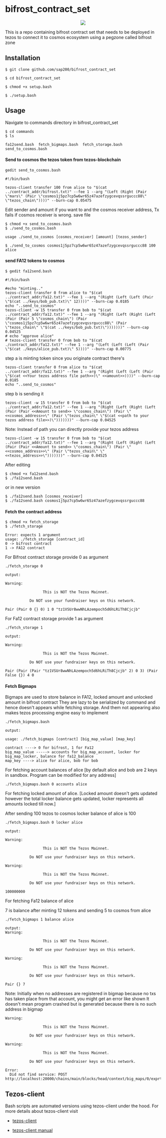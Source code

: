 # bifrost_contract_set

<p align="center">
  <img src="./bifrost_contract.png" />
</p>

This is a repo containing bifrost contract set that needs to be deployed in tezos to connect it to cosmos ecosystem using a pegzone called bifrost zone

## Installation

```
$ git clone github.com/sap200/bifrost_contract_set

$ cd bifrost_contract_set

$ chmod +x setup.bash

$ ./setup.bash
```

## Usage

Navigate to commands directory in bifrost_contract_set

```
$ cd commands
$ ls

fa12send.bash  fetch_bigmaps.bash  fetch_storage.bash  send_to_cosmos.bash
```
#### Send to cosmos the tezos token from tezos-blockchain

```
gedit send_to_cosmos.bash

#!/bin/bash

tezos-client transfer 100 from alice to "$(cat ../contract_addr/bifrost.txt)" --fee 1 --arg "(Left (Right (Pair \"mars\" (Pair \"cosmos1j5pz7cp5w6wr65z47azefzygcevqssrguccc88\" \"tezos_chain\"))))" --burn-cap 0.05475
```

Edit sender and amount if you want to and the cosmos receiver address, Tx fails if cosmos receiver is wrong.
save file

```
$ chmod +x send_to_cosmos.bash
$ ./send_to_cosmos.bash

usage ./send_to_cosmos [cosmos_receiver] [amount] [tezos_sender]

$ ./send_to_cosmos cosmos1j5pz7cp5w6wr65z47azefzygcevqssrguccc88 100 alice

```

#### send FA12 tokens to cosmos

```
$ gedit fa12send.bash

#!/bin/bash

#echo "minting.."
tezos-client transfer 0 from alice to "$(cat ../contract_addr/fa12.txt)" --fee 1 --arg "(Right (Left (Left (Pair \"$(cat ../keys/bob_pub.txt)\" 12))))" --burn-cap 0.0185
echo "..send_to_cosmos"
tezos-client -w 15 transfer 0 from bob to "$(cat ../contract_addr/fa12.txt)" --fee 1 --arg "(Right (Left (Right (Left (Pair (Pair 5 \"cosmos_chain\") (Pair \"cosmos1j5pz7cp5w6wr65z47azefzygcevqssrguccc88\" (Pair \"tezos_chain\" \"$(cat ../keys/bob_pub.txt)\")))))))" --burn-cap 0.04525
# echo "approve alice"
# tezos-client transfer 0 from bob to "$(cat ./contract_addr/fa12.txt)" --fee 1 --arg "(Left (Left (Left (Pair \"$(cat ./keys/alice_pub.txt)\" 5))))" --burn-cap 0.00775
```

step a is minting token since you originate contract there's

```
tezos-client transfer 0 from alice to "$(cat ../contract_addr/fa12.txt)" --fee 1 --arg "(Right (Left (Left (Pair \"$(cat <<Your tezos address file path>>)\" <<amount>>))))" --burn-cap 0.0185
echo "..send_to_cosmos"
```

step b is sending it 

```
tezos-client -w 15 transfer 0 from bob to "$(cat ../contract_addr/fa12.txt)" --fee 1 --arg "(Right (Left (Right (Left (Pair (Pair <<Amount to send>> \"cosmos_chain\") (Pair \"<<cosmos_address>>\" (Pair \"tezos_chain\" \"$(cat <<path to your tezos address file>>)\")))))))" --burn-cap 0.04525
```

Note: Instead of path you can directly provide your tezos address

```
tezos-client -w 15 transfer 0 from bob to "$(cat ../contract_addr/fa12.txt)" --fee 1 --arg "(Right (Left (Right (Left (Pair (Pair <<Amount to send>> \"cosmos_chain\") (Pair \"<<cosmos_address>>\" (Pair \"tezos_chain\" \"<<tezos_address>>\")))))))" --burn-cap 0.04525
```

After editing
```
$ chmod +x fa12send.bash
$ ./fa12send.bash 
```

or in new version

```
$ ./fa12send.bash [cosmos_receiver]
$ ./fa12send.bash cosmos1j5pz7cp5w6wr65z47azefzygcevqssrguccc88
```

#### Fetch the contract address

```
$ chmod +x fetch_storage
$ ./fetch_storage

Error: expects 1 argument
usage: ./fetch_storage [contract_id]
0 -> bifrost contract
1 -> FA12 contract
```

For Bifrost contract storage provide 0 as argument

```
./fetch_storage 0

output:

Warning:
  
                 This is NOT the Tezos Mainnet.
  
           Do NOT use your fundraiser keys on this network.

Pair (Pair 0 {} 0) 1 0 "tz1VSUr8wwNhLAzempoch5d6hLRiTh8Cjcjb"

```

For Fa12 contract storage provide 1 as argument

```
./fetch_storage 1

output:

Warning:
  
                 This is NOT the Tezos Mainnet.
  
           Do NOT use your fundraiser keys on this network.

Pair (Pair (Pair "tz1VSUr8wwNhLAzempoch5d6hLRiTh8Cjcjb" 2) 0 3) (Pair False {}) 4 0
```

#### Fetch Bigmaps

Bigmaps are used to store balance in FA12, locked amount and unlocked amount in bifrost contract
They are lazy to be serialized by command and hence doesn't appears while fetching storage.
And them not appearing also makes tezos processing engine easy to implement

```
./fetch_bigmaps.bash 

output: 

usage: ./fetch_bigmaps [contract] [big_map_value] [map_key]

contract ----> 0 for bifrost, 1 for Fa12
big_map_value -----> accounts for big_map_account, locker for big_map_locker, balance for fa12_balance
map_key ----> alice for alice, bob for bob

```

For fetching account balances of alice [by default alice and bob are 2 keys in sandbox. Program can be modified for any address]

```
./fetch_bigmaps.bash 0 accounts alice
```

For fetching locked amount of alice. [Locked amount doesn't gets updated however the total locker balance gets updated, locker represents all amounts locked till now.]

After sending 100 tezos to cosmos
locker balance of alice is 100

```
./fetch_bigmaps.bash 0 locker alice

output:

Warning:
  
                 This is NOT the Tezos Mainnet.
  
           Do NOT use your fundraiser keys on this network.

Warning:
  
                 This is NOT the Tezos Mainnet.
  
           Do NOT use your fundraiser keys on this network.

100000000

```

For fetching Fa12 balance of alice

7 is balance after minting 12 tokens and sending 5 to cosmos from alice

```
./fetch_bigmaps 1 balance alice

output:
Warning:
  
                 This is NOT the Tezos Mainnet.
  
           Do NOT use your fundraiser keys on this network.

Warning:
  
                 This is NOT the Tezos Mainnet.
  
           Do NOT use your fundraiser keys on this network.

Pair {} 7
```

Note: Initially when no addresses are registered in bigmap because no txs has taken place from that account, you might get an error like shown
It doesn't mean program crashed but is generated because there is no such address in bigmap

```
Warning:
  
                 This is NOT the Tezos Mainnet.
  
           Do NOT use your fundraiser keys on this network.

Warning:
  
                 This is NOT the Tezos Mainnet.
  
           Do NOT use your fundraiser keys on this network.

Error:
  Did not find service: POST http://localhost:20000/chains/main/blocks/head/context/big_maps/0/exprtr3iA2ZhFDtnJZDS1nVxJYeXGWw2AWziVAD7DZf7kxsHmNLZBB/normalized
```

## Tezos-client

Bash scripts are automated versions using tezos-client under the hood. For more details about tezos-client visit

- [tezos-client](https://assets.tqtezos.com/docs/setup/1-tezos-client/)

- [tezos-client manual](https://tezos.gitlab.io/shell/cli-commands.html)



